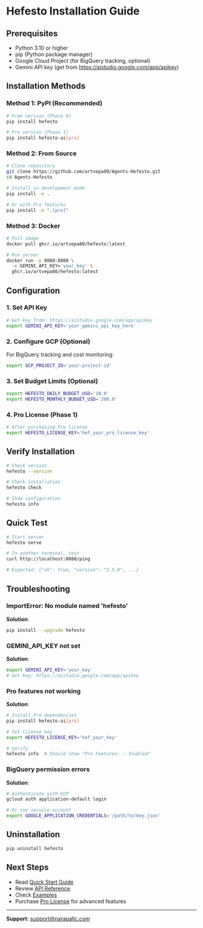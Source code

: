 # Hefesto Installation Guide

## Prerequisites

- Python 3.10 or higher
- pip (Python package manager)
- Google Cloud Project (for BigQuery tracking, optional)
- Gemini API key (get from https://aistudio.google.com/app/apikey)

## Installation Methods

### Method 1: PyPI (Recommended)

```bash
# Free version (Phase 0)
pip install hefesto

# Pro version (Phase 1)
pip install hefesto-ai[pro]
```

### Method 2: From Source

```bash
# Clone repository
git clone https://github.com/artvepa80/Agents-Hefesto.git
cd Agents-Hefesto

# Install in development mode
pip install -e .

# Or with Pro features
pip install -e ".[pro]"
```

### Method 3: Docker

```bash
# Pull image
docker pull ghcr.io/artvepa80/hefesto:latest

# Run server
docker run -p 8080:8080 \
  -e GEMINI_API_KEY='your_key' \
  ghcr.io/artvepa80/hefesto:latest
```

## Configuration

### 1. Set API Key

```bash
# Get key from: https://aistudio.google.com/app/apikey
export GEMINI_API_KEY='your_gemini_api_key_here'
```

### 2. Configure GCP (Optional)

For BigQuery tracking and cost monitoring:

```bash
export GCP_PROJECT_ID='your-project-id'
```

### 3. Set Budget Limits (Optional)

```bash
export HEFESTO_DAILY_BUDGET_USD='10.0'
export HEFESTO_MONTHLY_BUDGET_USD='200.0'
```

### 4. Pro License (Phase 1)

```bash
# After purchasing Pro license
export HEFESTO_LICENSE_KEY='hef_your_pro_license_key'
```

## Verify Installation

```bash
# Check version
hefesto --version

# Check installation
hefesto check

# Show configuration
hefesto info
```

## Quick Test

```bash
# Start server
hefesto serve

# In another terminal, test
curl http://localhost:8080/ping

# Expected: {"ok": true, "version": "3.5.0", ...}
```

## Troubleshooting

### ImportError: No module named 'hefesto'

**Solution**:
```bash
pip install --upgrade hefesto
```

### GEMINI_API_KEY not set

**Solution**:
```bash
export GEMINI_API_KEY='your_key'
# Get key: https://aistudio.google.com/app/apikey
```

### Pro features not working

**Solution**:
```bash
# Install Pro dependencies
pip install hefesto-ai[pro]

# Set license key
export HEFESTO_LICENSE_KEY='hef_your_key'

# Verify
hefesto info  # Should show "Pro Features: ✅ Enabled"
```

### BigQuery permission errors

**Solution**:
```bash
# Authenticate with GCP
gcloud auth application-default login

# Or use service account
export GOOGLE_APPLICATION_CREDENTIALS='/path/to/key.json'
```

## Uninstallation

```bash
pip uninstall hefesto
```

## Next Steps

- Read [Quick Start Guide](QUICK_START.md)
- Review [API Reference](API_REFERENCE.md)
- Check [Examples](../examples/)
- Purchase [Pro License](https://buy.stripe.com/hefesto-pro) for advanced features

---

**Support**: support@narapallc.com

